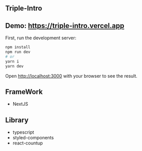 

## Triple-Intro

## Demo: https://triple-intro.vercel.app

First, run the development server:

```bash
npm install
npm run dev
# or
yarn i
yarn dev
```

Open [http://localhost:3000](http://localhost:3000) with your browser to see the result.


## FrameWork
- NextJS

## Library
- typescript
- styled-components
- react-countup



